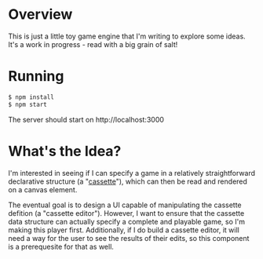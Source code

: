 # Overview

This is just a little toy game engine that I'm writing to explore some ideas. It's a work in progress - read with a big grain of salt!

# Running

```sh
$ npm install
$ npm start
```

The server should start on http://localhost:3000

# What's the Idea?

I'm interested in seeing if I can specify a game in a relatively straightforward declarative structure (a "[cassette](https://github.com/elimgoodman/cassette-player/blob/master/src/sample-cassette.ts)"), which can then be read and rendered on a canvas element.

The eventual goal is to design a UI capable of manipulating the cassette defition (a "cassette editor"). However, I want to ensure that the cassette data structure can actually specify a complete and playable game, so I'm making this player first. Additionally, if I do build a cassette editor, it will need a way for the user to see the results of their edits, so this component is a prerequesite for that as well.
